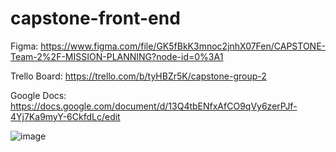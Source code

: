 # capstone-front-end

Figma: https://www.figma.com/file/GK5fBkK3mnoc2jnhX07Fen/CAPSTONE-Team-2%2F-MISSION-PLANNING?node-id=0%3A1

Trello Board: https://trello.com/b/tyHBZr5K/capstone-group-2

Google Docs: https://docs.google.com/document/d/13Q4tbENfxAfCO9qVy6zerPJf-4Yj7Ka9myY-6CkfdLc/edit

![image](https://user-images.githubusercontent.com/75449881/192376638-a08efb91-f867-4ed4-8dc1-2f1947460ba5.png)
